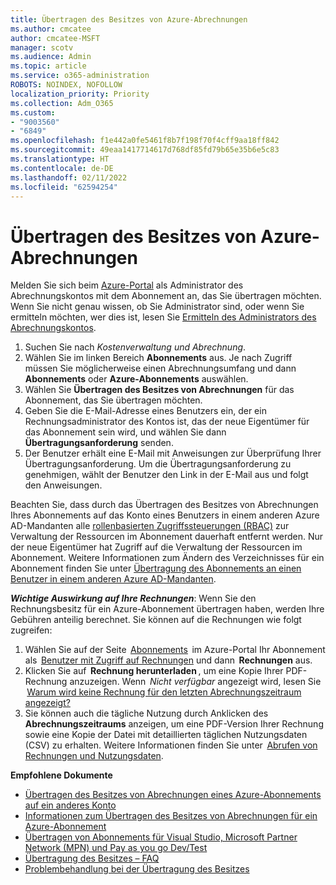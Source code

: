 ```yaml
---
title: Übertragen des Besitzes von Azure-Abrechnungen
ms.author: cmcatee
author: cmcatee-MSFT
manager: scotv
ms.audience: Admin
ms.topic: article
ms.service: o365-administration
ROBOTS: NOINDEX, NOFOLLOW
localization_priority: Priority
ms.collection: Adm_O365
ms.custom:
- "9003560"
- "6849"
ms.openlocfilehash: f1e442a0fe5461f8b7f198f70f4cff9aa18ff842
ms.sourcegitcommit: 49eaa1417714617d768df85fd79b65e35b6e5c83
ms.translationtype: HT
ms.contentlocale: de-DE
ms.lasthandoff: 02/11/2022
ms.locfileid: "62594254"
---
```

# <a name="transfer-azure-billing-ownership"></a>Übertragen des Besitzes von Azure-Abrechnungen

Melden Sie sich beim [Azure-Portal](https://portal.azure.com/) als Administrator des Abrechnungskontos mit dem Abonnement an, das Sie übertragen möchten. Wenn Sie nicht genau wissen, ob Sie Administrator sind, oder wenn Sie ermitteln möchten, wer dies ist, lesen Sie [Ermitteln des Administrators des Abrechnungskontos](https://docs.microsoft.com/azure/cost-management-billing/understand/subscription-transfer#whoisaa).

1. Suchen Sie nach _Kostenverwaltung und Abrechnung_.
1. Wählen Sie im linken Bereich **Abonnements** aus. Je nach Zugriff müssen Sie möglicherweise einen Abrechnungsumfang und dann **Abonnements** oder **Azure-Abonnements** auswählen.
1. Wählen Sie **Übertragen des Besitzes von Abrechnungen** für das Abonnement, das Sie übertragen möchten.
1. Geben Sie die E-Mail-Adresse eines Benutzers ein, der ein Rechnungsadministrator des Kontos ist, das der neue Eigentümer für das Abonnement sein wird, und wählen Sie dann **Übertragungsanforderung** senden.
1. Der Benutzer erhält eine E-Mail mit Anweisungen zur Überprüfung Ihrer Übertragungsanforderung. Um die Übertragungsanforderung zu genehmigen, wählt der Benutzer den Link in der E-Mail aus und folgt den Anweisungen.

Beachten Sie, dass durch das Übertragen des Besitzes von Abrechnungen Ihres Abonnements auf das Konto eines Benutzers in einem anderen Azure AD-Mandanten alle [rollenbasierten Zugriffssteuerungen (RBAC)](https://docs.microsoft.com/azure/role-based-access-control/overview?WT.mc_id=Portal-Microsoft_Azure_Support) zur Verwaltung der Ressourcen im Abonnement dauerhaft entfernt werden. Nur der neue Eigentümer hat Zugriff auf die Verwaltung der Ressourcen im Abonnement. Weitere Informationen zum Ändern des Verzeichnisses für ein Abonnement finden Sie unter [Übertragung des Abonnements an einen Benutzer in einem anderen Azure AD-Mandanten](https://docs.microsoft.com/azure/active-directory/managed-identities-azure-resources/known-issues?WT.mc_id=Portal-Microsoft_Azure_Support).

_**Wichtige Auswirkung auf Ihre Rechnungen**_: Wenn Sie den Rechnungsbesitz für ein Azure-Abonnement übertragen haben, werden Ihre Gebühren anteilig berechnet. Sie können auf die Rechnungen wie folgt zugreifen:  

1. Wählen Sie auf der Seite  [Abonnements](https://portal.azure.com/#blade/Microsoft_Azure_Billing/SubscriptionsBlade)  im Azure-Portal Ihr Abonnement als  [Benutzer mit Zugriff auf Rechnungen](https://docs.microsoft.com/azure/cost-management-billing/manage/manage-billing-access?WT.mc_id=Portal-Microsoft_Azure_Support) und dann  **Rechnungen** aus.
1. Klicken Sie auf  **Rechnung herunterladen** , um eine Kopie Ihrer PDF-Rechnung anzuzeigen. Wenn  _Nicht verfügbar_ angezeigt wird, lesen Sie  [Warum wird keine Rechnung für den letzten Abrechnungszeitraum angezeigt?](https://docs.microsoft.com/azure/cost-management-billing/manage/download-azure-invoice-daily-usage-date?WT.mc_id=Portal-Microsoft_Azure_Support#noinvoice)
1. Sie können auch die tägliche Nutzung durch Anklicken des **Abrechnungszeitraums** anzeigen, um eine PDF-Version Ihrer Rechnung sowie eine Kopie der Datei mit detaillierten täglichen Nutzungsdaten (CSV) zu erhalten. Weitere Informationen finden Sie unter  [Abrufen von Rechnungen und Nutzungsdaten](https://docs.microsoft.com/azure/cost-management-billing/manage/download-azure-invoice-daily-usage-date?WT.mc_id=Portal-Microsoft_Azure_Support).

**Empfohlene Dokumente**

- [Übertragen des Besitzes von Abrechnungen eines Azure-Abonnements auf ein anderes Konto](https://docs.microsoft.com/azure/cost-management-billing/manage/billing-subscription-transfer)
- [Informationen zum Übertragen des Besitzes von Abrechnungen für ein Azure-Abonnement](https://docs.microsoft.com//azure/cost-management-billing/understand/subscription-transfer)
- [Übertragen von Abonnements für Visual Studio, Microsoft Partner Network (MPN) und Pay as you go Dev/Test](https://docs.microsoft.com/azure/billing/billing-subscription-transfer?WT.mc_id=Portal-Microsoft_Azure_Support#transferring-visual-studio-microsoft-partner-network-mpn-and-pay-as-you-go-devtest-subscriptions)
- [Übertragung des Besitzes – FAQ](https://docs.microsoft.com/azure/billing/billing-subscription-transfer?WT.mc_id=Portal-Microsoft_Azure_Support#frequently-asked-questions-faq-for-senders)
- [Problembehandlung bei der Übertragung des Besitzes](https://docs.microsoft.com/azure/billing/billing-subscription-transfer?WT.mc_id=Portal-Microsoft_Azure_Support#troubleshooting)
